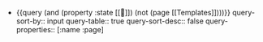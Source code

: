 - {{query (and (property :state [[🌿]]) (not (page [[Templates]])))}}
  query-sort-by:: input
  query-table:: true
  query-sort-desc:: false
  query-properties:: [:name :page]

